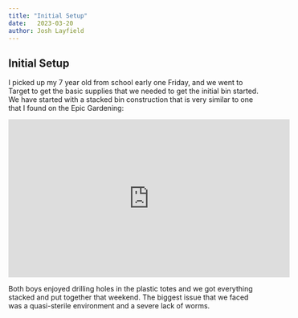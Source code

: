 ```yaml
---
title: "Initial Setup"
date:   2023-03-20
author: Josh Layfield
---
```


## Initial Setup 

I picked up my 7 year old from school early one Friday, and we went to Target to get the basic supplies that we needed to get the initial bin started. We have started with a stacked bin construction that is very similar to one that I found on the Epic Gardening:

<iframe width="560" height="315" src="https://www.youtube.com/embed/UaajjQ0FhM4" title="YouTube video player" frameborder="0" allow="accelerometer; autoplay; clipboard-write; encrypted-media; gyroscope; picture-in-picture; web-share" allowfullscreen></iframe>

Both boys enjoyed drilling holes in the plastic totes and we got everything stacked and put together that weekend. The biggest issue that we faced was a quasi-sterile environment and a severe lack of worms. 


